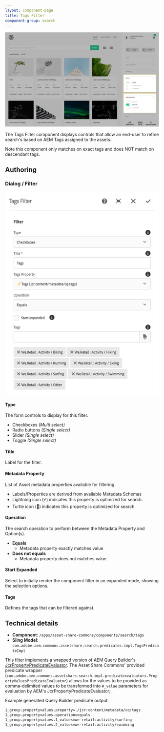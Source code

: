 ```yaml
---
layout: component-page
title: Tags Filter
component-group: search
---
```


![Tags filter component](./images/main.png)

The Tags Filter component displays controls that allow an end-user to refine search's based on AEM Tags assigned to the assets.

Note this component only matches on exact tags and does NOT match on descendant tags.

## Authoring

### Dialog / Filter
 
 ![Tags filter dialog](./images/dialog.png)
 
#### Type

The form controls to display for this filter.

  * Checkboxes _(Multi select)_
  * Radio buttons _(Single select)_
  * Slider _(Single select)_
  * Toggle _(Single select)_

#### Title

Label for the filter.

#### Metadata Property

List of Asset metadata properties available for filtering.

  * Labels/Properties are derived from available Metadata Schemas
  * Lightning icon (⚡) indicates this property is optimized for search.
  * Turtle icon (🐢) indicates this property is optimized for search.
  
#### Operation

The search operation to perform between the Metadata Property and Option(s).
 
  * **Equals**
      * Metadata property exactly matches value
  * **Does not equals**
      * Metadata property does not matches value

#### Start Expanded      
  
Select to initially render the component filter in an expanded mode, showing the selection options.

#### Tags

Defines the tags that can be filtered against.
        
## Technical details

* **Component**: `/apps/asset-share-commons/components/search/tags`
* **Sling Model**: `com.adobe.aem.commons.assetshare.search.predicates.impl.TagsPredicateImpl`

This filter implements a wrapped version of AEM Query Builder's [JcrPropertyPredicateEvaluator](https://docs.adobe.com/docs/en/aem/6-3/develop/ref/javadoc/com/day/cq/search/eval/JcrPropertyPredicateEvaluator.html). 
The Asset Share Commons' provided predicate wrapper (`com.adobe.aem.commons.assetshare.search.impl.predicateevaluators.PropertyValuesPredicateEvaluator`) allows for the values to be provided as comma-delimited values to be transformed into `#_value` parameters for evaluation by AEM's JcrPropertyPredicateEvaluator; 

Example generated Query Builder predicate output: 

```
1_group.propertyvalues.property=./jcr:content/metadata/cq:tags
1_group.propertyvalues.operation=equals
1_group.propertyvalues.1_values=we-retail:activity/surfing
1_group.propertyvalues.2_values=we-retail:activity/swimming
```      


